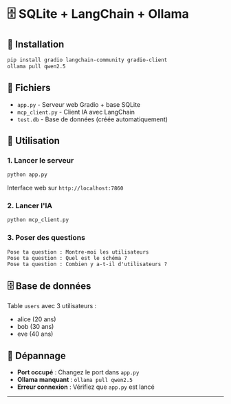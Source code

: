 # 🗄️ SQLite + LangChain + Ollama

## 🚀 Installation

```bash
pip install gradio langchain-community gradio-client
ollama pull qwen2.5
```

## 📁 Fichiers

- `app.py` - Serveur web Gradio + base SQLite
- `mcp_client.py` - Client IA avec LangChain  
- `test.db` - Base de données (créée automatiquement)

## 🎯 Utilisation

### 1. Lancer le serveur
```bash
python app.py
```
Interface web sur `http://localhost:7860`

### 2. Lancer l'IA
```bash
python mcp_client.py
```

### 3. Poser des questions
```
Pose ta question : Montre-moi les utilisateurs
Pose ta question : Quel est le schéma ?
Pose ta question : Combien y a-t-il d'utilisateurs ?
```

## 🗄️ Base de données

Table `users` avec 3 utilisateurs :
- alice (20 ans)
- bob (30 ans)  
- eve (40 ans)

## 🔧 Dépannage

- **Port occupé** : Changez le port dans `app.py`
- **Ollama manquant** : `ollama pull qwen2.5`
- **Erreur connexion** : Vérifiez que `app.py` est lancé

---

